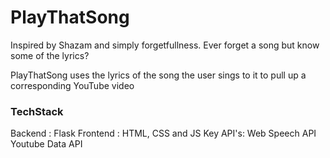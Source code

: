
# PlayThatSong

Inspired by Shazam and simply forgetfullness. Ever forget a song but know some of the lyrics?

PlayThatSong uses the lyrics of the song the user sings to it to pull up a corresponding YouTube video

### TechStack
Backend : Flask
Frontend : HTML, CSS and JS
Key API's:
Web Speech API
Youtube Data API
